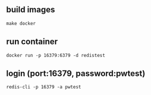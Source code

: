 
## build images
```
make docker 
```

## run container
```
docker run -p 16379:6379 -d redistest
```

## login (port:16379, password:pwtest)
```
redis-cli -p 16379 -a pwtest
```
